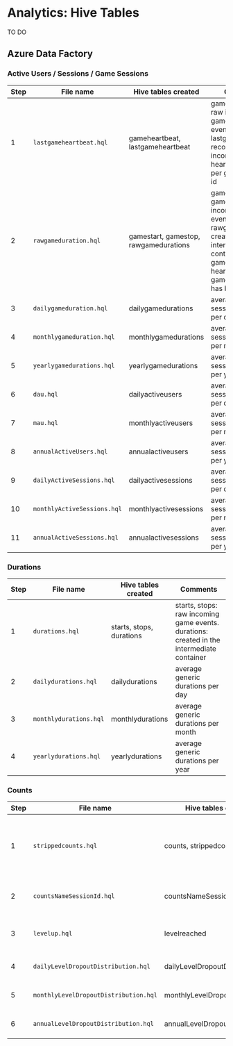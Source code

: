 # Analytics: Hive Tables

TO DO

## Azure Data Factory

### Active Users / Sessions / Game Sessions

Step | File name | Hive tables created | Comments
---------|----------|---------|---------
 1 | `lastgameheartbeat.hql` | gameheartbeat, lastgameheartbeat | gameheartbeat: raw incoming game heartbeat events. lastgameheartbeat: records the last incoming game heartbeat event per game session id
 2 | `rawgameduration.hql` | gamestart, gamestop, rawgamedurations | gamestart, gamestop: raw incoming game events. rawgamedurations: created in the intermediate container with game stop or game heartbeat if no game stop event has been received
 3 | `dailygameduration.hql` | dailygamedurations | average game session durations per day
 4 | `monthlygameduration.hql` | monthlygamedurations | average game session durations per month
 5 | `yearlygamedurations.hql` | yearlygamedurations | average game session durations per year
 6 | `dau.hql` | dailyactiveusers | average game session durations per day
 7 | `mau.hql` | monthlyactiveusers | average game session durations per month
 8 | `annualActiveUsers.hql` | annualactiveusers | average game session durations per year
 9 | `dailyActiveSessions.hql` | dailyactivesessions | average game session durations per day
 10 | `monthlyActiveSessions.hql` | monthlyactivesessions | average game session durations per month
 11 | `annualActiveSessions.hql` | annualactivesessions | average game session durations per year


### Durations

Step | File name | Hive tables created | Comments
---------|----------|---------|---------
 1 | `durations.hql` | starts, stops, durations | starts, stops: raw incoming game events. durations: created in the intermediate container
 2 | `dailydurations.hql` | dailydurations | average generic durations per day
 3 | `monthlydurations.hql` | monthlydurations | average generic durations per month
 4 | `yearlydurations.hql` | yearlydurations | average generic durations per year


### Counts

Step | File name | Hive tables created | Comments
---------|----------|---------|---------
 1 | `strippedcounts.hql` | counts, strippedcounts | counts: raw incoming count events. strippedcounts: created in the intermediate container
 2 | `countsNameSessionId.hql` | countsNameSessionId | counts per DisplayName per game session
 3 | `levelup.hql` | levelreached | at which level did a given game session end
 4 | `dailyLevelDropoutDistribution.hql` | dailyLevelDropoutDistribution | distribution of achieved levels per day
 5 | `monthlyLevelDropoutDistribution.hql` | monthlyLevelDropoutDistribution | distribution of achieved levels per day
 6 | `annualLevelDropoutDistribution.hql` | annualLevelDropoutDistribution | distribution of achieved levels per day